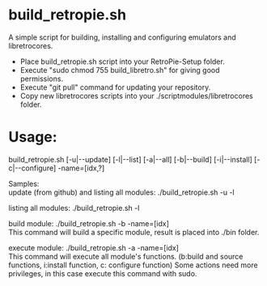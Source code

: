 build_retropie.sh
=================
A simple script for building, installing and configuring emulators and libretrocores.

- Place build_retropie.sh script into your RetroPie-Setup folder. 
- Execute "sudo chmod 755 build_libretro.sh" for giving good permissions.
- Execute "git pull" command for updating your repository.
- Copy new libretrocores scripts into your ./scriptmodules/libretrocores folder.

Usage:
======
build_retropie.sh [-u|--update] [-l|--list] [-a|--all] [-b|--build] [-i|--install] [-c|--configure] -name=[idx,?]

Samples:<br>
update (from github) and listing all modules: ./build_retropie.sh -u -l<br>

listing all modules: ./build_retropie.sh -l

build module: ./build_retropie.sh -b -name=[idx]<br>
This command will build a specific module, result is placed into ./bin folder.

execute module: ./build_retropie.sh -a -name=[idx]<br>
This command will execute all module's functions. (b:build and source functions, i:install function, c: configure function)
Some actions need more privileges, in this case execute this command with sudo.

